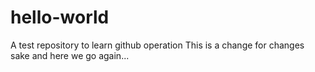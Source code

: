 # hello-world
A test repository to learn github operation
This is a change for changes sake
and here we go again...
